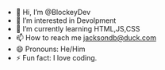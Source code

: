 - 👋 Hi, I’m @BlockeyDev
- 👀 I’m interested in Devolpment 
- 🌱 I’m currently learning HTML,JS,CSS
- 📫 How to reach me jacksondb@duck.com
- 😄 Pronouns: He/Him
- ⚡ Fun fact: I love coding.

<!---
BlockeyDev/BlockeyDev is a ✨ special ✨ repository because its `README.md` (this file) appears on your GitHub profile.
You can click the Preview link to take a look at your changes.
--->
